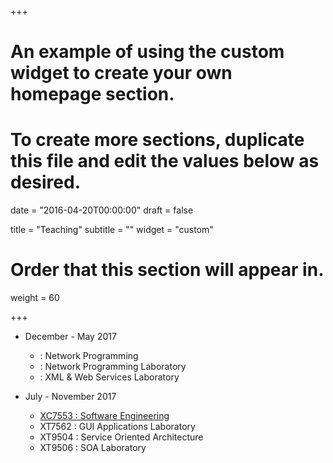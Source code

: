 +++
# An example of using the custom widget to create your own homepage section.
# To create more sections, duplicate this file and edit the values below as desired.

date = "2016-04-20T00:00:00"
draft = false

title = "Teaching"
subtitle = ""
widget = "custom"

# Order that this section will appear in.
weight = 60

+++

- December - May 2017  

	- : Network Programming
	* : Network Programming Laboratory
	* : XML & Web Services Laboratory  

  

- July - November 2017
	- [XC7553 : Software Engineering](#se)
	- XT7562 : GUI Applications Laboratory
	- XT9504 : Service Oriented Architecture
	- XT9506 : SOA Laboratory
